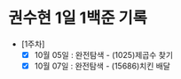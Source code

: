 # 권수현 1일 1백준 기록

- [1주차]
  - [x]   10월 05일 : 완전탐색 - (1025)제곱수 찾기
  - [x]   10월 07일 : 완전탐색 - (15686)치킨 배달
